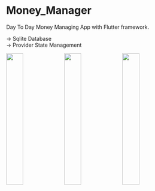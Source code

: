 # Money_Manager

Day To Day Money Managing App with Flutter framework.  

-> Sqlite Database  
-> Provider State Management  

<img src="https://github.com/AzharKV/Money_Manager/blob/master/screenshot/20210702_154652.gif?raw=true" width="30%">  
<img src="https://github.com/AzharKV/Money_Manager/blob/master/screenshot/20210702_155007.gif?raw=true" width="30%">  
<img src="https://github.com/AzharKV/Money_Manager/blob/master/screenshot/20210702_155204.gif?raw=true" width="30%">